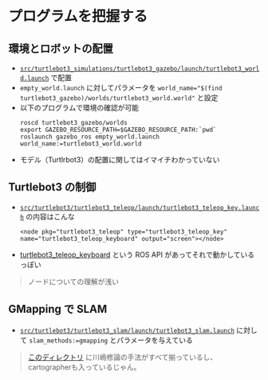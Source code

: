 # プログラムを把握する

## 環境とロボットの配置

- [`src/turtlebot3_simulations/turtlebot3_gazebo/launch/turtlebot3_world.launch`](https://github.com/masachika-kamada/ros-slam-first/blob/main/src/turtlebot3_simulations/turtlebot3_gazebo/launch/turtlebot3_world.launch) で配置
- `empty_world.launch` に対してパラメータを `world_name="$(find turtlebot3_gazebo)/worlds/turtlebot3_world.world"` と設定
- 以下のプログラムで環境の確認が可能
  ```
  roscd turtlebot3_gazebo/worlds
  export GAZEBO_RESOURCE_PATH=$GAZEBO_RESOURCE_PATH:`pwd`
  roslaunch gazebo_ros empty_world.launch world_name:=turtlebot3_world.world
  ```
- モデル（Turtlrbot3）の配置に関してはイマイチわかっていない

## Turtlebot3 の制御

- [`src/turtlebot3/turtlebot3_teleop/launch/turtlebot3_teleop_key.launch`](https://github.com/masachika-kamada/ros-slam-first/blob/main/src/turtlebot3/turtlebot3_teleop/launch/turtlebot3_teleop_key.launch) の内容はこんな
  ```
  <node pkg="turtlebot3_teleop" type="turtlebot3_teleop_key" name="turtlebot3_teleop_keyboard" output="screen"></node>
  ```
- [turtlebot3_teleop_keyboard](http://wiki.ros.org/turtlebot3_teleop) という ROS API があってそれで動かしているっぽい
> ノードについての理解が浅い

## GMapping で SLAM

- [`src/turtlebot3/turtlebot3_slam/launch/turtlebot3_slam.launch`](https://github.com/masachika-kamada/ros-slam-first/blob/main/src/turtlebot3/turtlebot3_slam/launch/turtlebot3_slam.launch) に対して `slam_methods:=gmapping` とパラメータを与えている

> [このディレクトリ](https://github.com/masachika-kamada/ros-slam-first/tree/main/src/turtlebot3/turtlebot3_slam/launch) に川嶋修論の手法がすべて揃っているし、cartographerも入っているじゃん。
